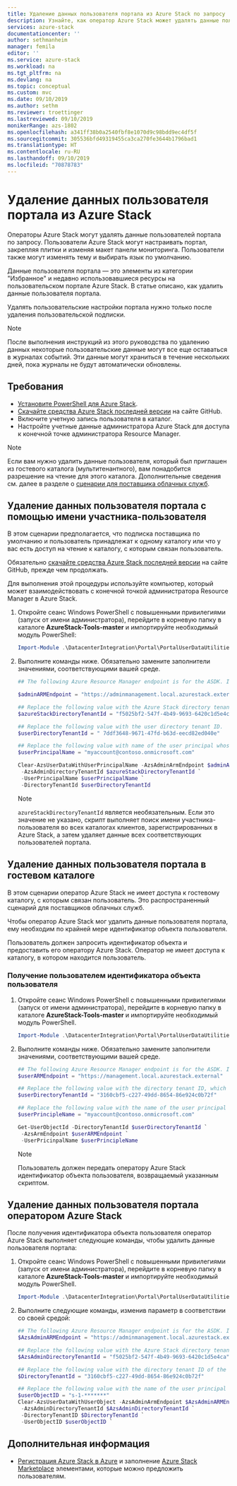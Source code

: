 ```yaml
---
title: Удаление данных пользователя портала из Azure Stack по запросу | Документация Майкрософт
description: Узнайте, как оператор Azure Stack может удалять данные пользователей портала по запросу пользователей Azure Stack.
services: azure-stack
documentationcenter: ''
author: sethmanheim
manager: femila
editor: ''
ms.service: azure-stack
ms.workload: na
ms.tgt_pltfrm: na
ms.devlang: na
ms.topic: conceptual
ms.custom: mvc
ms.date: 09/10/2019
ms.author: sethm
ms.reviewer: troettinger
ms.lastreviewed: 09/10/2019
monikerRange: azs-1802
ms.openlocfilehash: a341ff38b0a2540fbf8e1070d9c98bdd9ec4df5f
ms.sourcegitcommit: 305536bfd49319455ca3ca270fe3644b1796bad1
ms.translationtype: HT
ms.contentlocale: ru-RU
ms.lasthandoff: 09/10/2019
ms.locfileid: "70878783"
---
```

# <a name="clear-portal-user-data-from-azure-stack"></a>Удаление данных пользователя портала из Azure Stack

Операторы Azure Stack могут удалять данные пользователей портала по запросу. Пользователи Azure Stack могут настраивать портал, закрепляя плитки и изменяя макет панели мониторинга. Пользователи также могут изменять тему и выбирать язык по умолчанию. 

Данные пользователя портала — это элементы из категории "Избранное" и недавно использовавшиеся ресурсы на пользовательском портале Azure Stack. В статье описано, как удалить данные пользователя портала.

Удалять пользовательские настройки портала нужно только после удаления пользовательской подписки.

> [!NOTE]
> После выполнения инструкций из этого руководства по удалению данных некоторые пользовательские данные могут все еще оставаться в журналах событий. Эти данные могут храниться в течение нескольких дней, пока журналы не будут автоматически обновлены.

## <a name="requirements"></a>Требования

- [Установите PowerShell для Azure Stack](azure-stack-powershell-install.md).
- [Скачайте средства Azure Stack последней версии](azure-stack-powershell-download.md) на сайте GitHub.
- Включите учетную запись пользователя в каталог.
- Настройте учетные данные администратора Azure Stack для доступа к конечной точке администратора Resource Manager.

> [!NOTE]
> Если вам нужно удалить данные пользователя, который был приглашен из гостевого каталога (мультитенантного), вам понадобится разрешение на чтение для этого каталога. Дополнительные сведения см. далее в разделе о [сценарии для поставщика облачных служб](#clear-portal-user-data-in-guest-directory).

## <a name="clear-portal-user-data-using-a-user-principal-name"></a>Удаление данных пользователя портала с помощью имени участника-пользователя

В этом сценарии предполагается, что подписка поставщика по умолчанию и пользователь принадлежат к одному каталогу или что у вас есть доступ на чтение к каталогу, с которым связан пользователь.

Обязательно [скачайте средства Azure Stack последней версии](azure-stack-powershell-download.md) на сайте GitHub, прежде чем продолжать.

Для выполнения этой процедуры используйте компьютер, который может взаимодействовать с конечной точкой администратора Resource Manager в Azure Stack.

1. Откройте сеанс Windows PowerShell с повышенными привилегиями (запуск от имени администратора), перейдите в корневую папку в каталоге **AzureStack-Tools-master** и импортируйте необходимый модуль PowerShell:

   ```powershell
   Import-Module .\DatacenterIntegration\Portal\PortalUserDataUtilities.psm1
   ```

2. Выполните команды ниже. Обязательно замените заполнители значениями, соответствующими вашей среде.

   ```powershell
   ## The following Azure Resource Manager endpoint is for the ASDK. If you are in a multinode environment, contact your operator or service provider to get the endpoint.

   $adminARMEndpoint = "https://adminmanagement.local.azurestack.external"

   ## Replace the following value with the Azure Stack directory tenant ID.
   $azureStackDirectoryTenantId = "f5025bf2-547f-4b49-9693-6420c1d5e4ca"

   ## Replace the following value with the user directory tenant ID.
   $userDirectoryTenantId = " 7ddf3648-9671-47fd-b63d-eecd82ed040e"

   ## Replace the following value with name of the user principal whose portal user data is to be cleared.
   $userPrincipalName = "myaccount@contoso.onmicrosoft.com"

   Clear-AzsUserDataWithUserPrincipalName -AzsAdminArmEndpoint $adminARMEndpoint `
    -AzsAdminDirectoryTenantId $azureStackDirectoryTenantId `
    -UserPrincipalName $userPrincipalName `
    -DirectoryTenantId $userDirectoryTenantId
   ```

   > [!NOTE]
   > `azureStackDirectoryTenantId` является необязательным. Если это значение не указано, скрипт выполняет поиск имени участника-пользователя во всех каталогах клиентов, зарегистрированных в Azure Stack, а затем удаляет данные всех соответствующих пользователей портала.

## <a name="clear-portal-user-data-in-guest-directory"></a>Удаление данных пользователя портала в гостевом каталоге

В этом сценарии оператор Azure Stack не имеет доступа к гостевому каталогу, с которым связан пользователь. Это распространенный сценарий для поставщиков облачных служб.

Чтобы оператор Azure Stack мог удалить данные пользователя портала, ему необходим по крайней мере идентификатор объекта пользователя.

Пользователь должен запросить идентификатор объекта и предоставить его оператору Azure Stack. Оператор не имеет доступа к каталогу, в котором находится пользователь.

### <a name="user-retrieves-the-user-object-id"></a>Получение пользователем идентификатора объекта пользователя

1. Откройте сеанс Windows PowerShell с повышенными привилегиями (запуск от имени администратора), перейдите в корневую папку в каталоге **AzureStack-Tools-master** и импортируйте необходимый модуль PowerShell.

   ```powershell
   Import-Module .\DatacenterIntegration\Portal\PortalUserDataUtilities.psm1
   ```

2. Выполните команды ниже. Обязательно замените заполнители значениями, соответствующими вашей среде.

   ```powershell
   ## The following Azure Resource Manager endpoint is for the ASDK. If you are in a multinode environment, contact your operator or service provider to get the endpoint.
   $userARMEndpoint = "https://management.local.azurestack.external"

   ## Replace the following value with the directory tenant ID, which contains the user account.
   $userDirectoryTenantId = "3160cbf5-c227-49dd-8654-86e924c0b72f"

   ## Replace the following value with the name of the user principal whose portal user data is to be cleared.
   $userPrincipleName = "myaccount@contoso.onmicrosoft.com"

   Get-UserObjectId -DirectoryTenantId $userDirectoryTenantId `
    -AzsArmEndpoint $userARMEndpoint `
    -UserPricinpalName $userPrincipleName
   ```

   > [!NOTE]
   > Пользователь должен передать оператору Azure Stack идентификатор объекта пользователя, возвращаемый указанным скриптом.

## <a name="azure-stack-operator-removes-the-portal-user-data"></a>Удаление данных пользователя портала оператором Azure Stack

После получения идентификатора объекта пользователя оператор Azure Stack выполняет следующие команды, чтобы удалить данные пользователя портала:

1. Откройте сеанс Windows PowerShell с повышенными привилегиями (запуск от имени администратора), перейдите в корневую папку в каталоге **AzureStack-Tools-master** и импортируйте необходимый модуль PowerShell.

   ```powershell
   Import-Module .\DatacenterIntegration\Portal\PortalUserDataUtilities.psm1
   ```

2. Выполните следующие команды, изменив параметр в соответствии со своей средой:

   ```powershell
   ## The following Azure Resource Manager endpoint is for the ASDK. If you are in a multinode environment, contact your operator or service provider to get the endpoint.
   $AzsAdminARMEndpoint = "https://adminmanagement.local.azurestack.external"

   ## Replace the following value with the Azure Stack directory tenant ID.
   $AzsAdminDirectoryTenantId = "f5025bf2-547f-4b49-9693-6420c1d5e4ca"
   
   ## Replace the following value with the directory tenant ID of the user to clear.
   $DirectoryTenantId = "3160cbf5-c227-49dd-8654-86e924c0b72f"

   ## Replace the following value with the name of the user principal whose portal user data is to be cleared.
   $userObjectID = "s-1-*******"
   Clear-AzsUserDataWithUserObject -AzsAdminArmEndpoint $AzsAdminARMEndpoint `
    -AzsAdminDirectoryTenantId $AzsAdminDirectoryTenantId `
    -DirectoryTenantID $DirectoryTenantId `
    -UserObjectID $userObjectID `
   ```

## <a name="next-steps"></a>Дополнительная информация

- [Регистрация Azure Stack в Azure](azure-stack-registration.md) и заполнение [Azure Stack Marketplace](azure-stack-marketplace.md) элементами, которые можно предложить пользователям.
